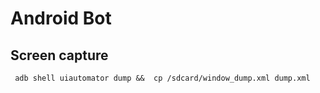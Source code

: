 # Android Bot

## Screen capture

```
 adb shell uiautomator dump &&  cp /sdcard/window_dump.xml dump.xml
```
